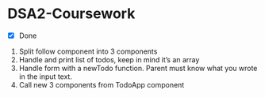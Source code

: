 # DSA2-Coursework
- [x] Done
1. Split follow component into 3 components
2. Handle and print list of todos, keep in mind it’s an array
3. Handle form with a newTodo function. Parent must know what you wrote in the input text.
4. Call new 3 components from TodoApp component

